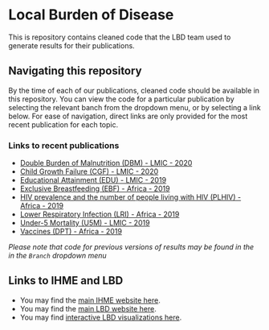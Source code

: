 # Local Burden of Disease

This is repository contains cleaned code that the LBD team used to generate results for their publications.

## Navigating this repository

By the time of each of our publications, cleaned code should be available in this repository. You can view the code for a particular publication by selecting the relevant banch from the dropdown menu, or by selecting a link below. For ease of navigation, direct links are only provided for the most recent publication for each topic.

### Links to recent publications

* [Double Burden of Malnutrition (DBM) - LMIC - 2020](https://github.com/ihmeuw/lbd/tree/dbm-lmic-2020)
* [Child Growth Failure (CGF) - LMIC - 2020](https://github.com/ihmeuw/lbd/tree/cgf-lmic-2019)
* [Educational Attainment (EDU) - LMIC - 2019](https://github.com/ihmeuw/lbd/tree/edu-lmic-2019)
* [Exclusive Breastfeeding (EBF) - Africa - 2019](https://github.com/ihmeuw/lbd/tree/ebf-africa-2019)
* [HIV prevalence and the number of people living with HIV (PLHIV) - Africa - 2019](https://github.com/ihmeuw/lbd/tree/hiv-africa-2019)
* [Lower Respiratory Infection (LRI) - Africa - 2019](https://github.com/ihmeuw/lbd/tree/lri-africa-2019)
* [Under-5 Mortality (U5M) - LMIC - 2019](https://github.com/ihmeuw/lbd/tree/u5m-lmic-2019)
* [Vaccines (DPT) - Africa - 2019](https://github.com/ihmeuw/lbd/tree/dpt-africa-2019)

*Please note that code for previous versions of results may be found in the in the `Branch` dropdown menu*

## Links to IHME and LBD

* You may find the [main IHME website here](http://www.healthdata.org).
* You may find the [main LBD website here](http://www.healthdata.org/lbd).
* You may find [interactive LBD visualizations here](http://www.healthdata.org/lbd/data-visualizations).

